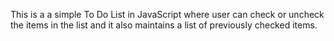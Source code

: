 This is a a simple To Do List in JavaScript where user can check or uncheck the items in the list and it also maintains a list of previously checked items.
